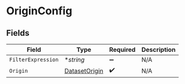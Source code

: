 # OriginConfig


## Fields

| Field                                                 | Type                                                  | Required                                              | Description                                           |
| ----------------------------------------------------- | ----------------------------------------------------- | ----------------------------------------------------- | ----------------------------------------------------- |
| `FilterExpression`                                    | **string*                                             | :heavy_minus_sign:                                    | N/A                                                   |
| `Origin`                                              | [DatasetOrigin](../../models/shared/datasetorigin.md) | :heavy_check_mark:                                    | N/A                                                   |
